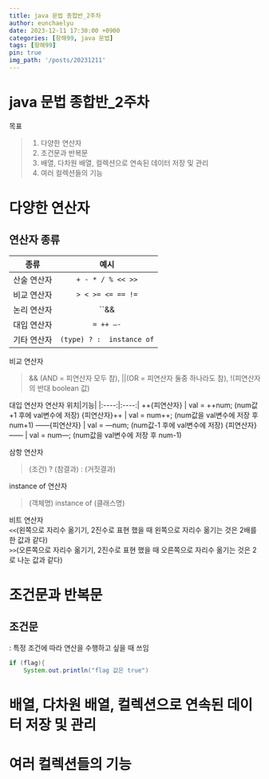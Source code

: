 ```yaml
---
title: java 문법 종합반_2주차
author: eunchaelyu
date: 2023-12-11 17:30:00 +0900
categories: [항해99, java 문법]
tags: [항해99]
pin: true
img_path: '/posts/20231211'
---
```


# java 문법 종합반_2주차    
  목표
> 1. 다양한 연산자 
> 2. 조건문과 반복문
> 3. 배열, 다차원 배열, 컬렉션으로 연속된 데이터 저장 및 관리
> 4. 여러 컬렉션들의 기능

# 다양한 연산자 
## 연산자 종류
|종류|예시|
|:----:|:----:|
| 산술 연산자 | ``+ - * / % << >>``| 
| 비교 연산자 | ``> < >= <= == !=``| 
| 논리 연산자 | ``&& || !`` | 
| 대입 연산자 | ``= ++ —-``| 
| 기타 연산자 | ``(type) ? :  instance of``| 

  비교 연산자
> && (AND = 피연산자 모두 참), ||(OR = 피연산자 둘중 하나라도 참),  !(피연산자의 반대 boolean 값)    

  대입 연산자
연산자 위치|기능|
|:----:|:----:|
++{피연산자} | val = ++num; (num값+1 후에 val변수에 저장)
{피연산자}++ | val = num++; (num값을 val변수에 저장 후 num+1)
——{피연산자} | val = —num; (num값-1 후에 val변수에 저장)
{피연산자}—— | val = num—; (num값을 val변수에 저장 후 num-1)

  삼항 연산자    
> (조건) ? (참결과) : (거짓결과)    

  instance of 연산자    
> (객체명) instance of (클래스명)    

  비트 연산자    
    ``<<``(왼쪽으로 자리수 옮기기, 2진수로 표현 했을 때 왼쪽으로 자리수 옮기는 것은 2배를 한 값과 같다)    
    ``>>``(오른쪽으로 자리수 옮기기, 2진수로 표현 했을 때 오른쪽으로 자리수 옮기는 것은 2로 나눈 값과 같다)    


# 조건문과 반복문    
## 조건문    
: 특정 조건에 따라 연산을 수행하고 싶을 때 쓰임    
```java    
if (flag){
    System.out.println("flag 값은 true")
```



# 배열, 다차원 배열, 컬렉션으로 연속된 데이터 저장 및 관리


# 여러 컬렉션들의 기능 
